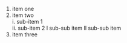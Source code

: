 1. item one  
2. item two  
  i. sub-item 1  
  ii. sub-item 2
     I sub-sub item
     II sub-sub item  
4. item three    
